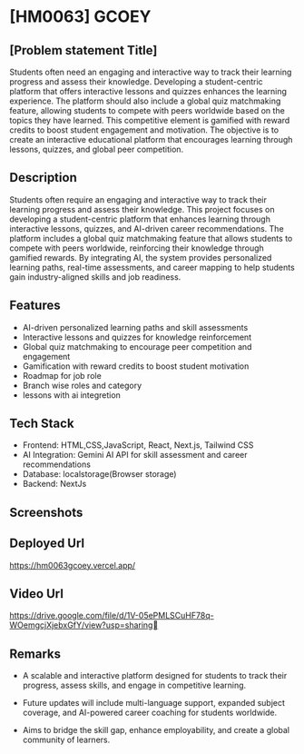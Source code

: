 # [HM0063] GCOEY

## [Problem statement Title]
Students often need an engaging and interactive way to track their learning progress and assess their knowledge. Developing a student-centric platform that offers interactive lessons and quizzes enhances the learning experience. The platform should also include a global quiz matchmaking feature, allowing students to compete with peers worldwide based on the topics they have learned. This competitive element is gamified with reward credits to boost student engagement and motivation. The objective is to create an interactive educational platform that encourages learning through lessons, quizzes, and global peer competition.

## Description
Students often require an engaging and interactive way to track their learning progress and assess their knowledge. This project focuses on developing a student-centric platform that enhances learning through interactive lessons, quizzes, and AI-driven career recommendations. The platform includes a global quiz matchmaking feature that allows students to compete with peers worldwide, reinforcing their knowledge through gamified rewards. By integrating AI, the system provides personalized learning paths, real-time assessments, and career mapping to help students gain industry-aligned skills and job readiness.


## Features
- AI-driven personalized learning paths and skill assessments
- Interactive lessons and quizzes for knowledge reinforcement
- Global quiz matchmaking to encourage peer competition and engagement
- Gamification with reward credits to boost student motivation
- Roadmap for job role
- Branch wise roles and category
- lessons with ai integretion


## Tech Stack
- Frontend: HTML,CSS,JavaScript, React, Next.js, Tailwind CSS
- AI Integration: Gemini AI API for skill assessment and career recommendations
- Database: localstorage(Browser storage)
- Backend: NextJs

## Screenshots


## Deployed Url
[ https://hm0063gcoey.vercel.app/ ](gfgpccoe.in)

## Video Url
https://drive.google.com/file/d/1V-05ePMLSCuHF78q-WOemgcjXjebxGfY/view?usp=sharing


## Remarks
- A scalable and interactive platform designed for students to track their progress, assess skills, and engage in competitive learning.

- Future updates will include multi-language support, expanded subject coverage, and AI-powered career coaching for students worldwide.

- Aims to bridge the skill gap, enhance employability, and create a global community of learners.

